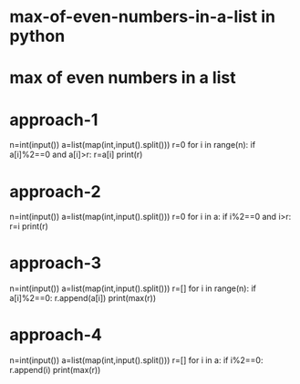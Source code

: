 # max-of-even-numbers-in-a-list in python
# max of even numbers in a list
# approach-1
n=int(input())
a=list(map(int,input().split()))
r=0
for i in range(n):
  if a[i]%2==0 and a[i]>r:
    r=a[i]
print(r)

# approach-2
n=int(input())
a=list(map(int,input().split()))
r=0
for i in a:
  if i%2==0 and i>r:
    r=i
print(r)

# approach-3
n=int(input())
a=list(map(int,input().split()))
r=[]
for i in range(n):
  if a[i]%2==0:
    r.append(a[i])
print(max(r))

# approach-4
n=int(input())
a=list(map(int,input().split()))
r=[]
for i in a:
  if i%2==0:
    r.append(i)
print(max(r))

